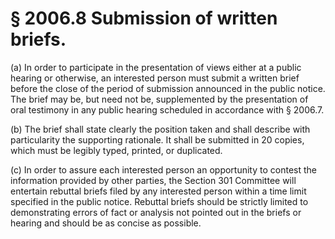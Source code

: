 # § 2006.8   Submission of written briefs.

(a) In order to participate in the presentation of views either at a public hearing or otherwise, an interested person must submit a written brief before the close of the period of submission announced in the public notice. The brief may be, but need not be, supplemented by the presentation of oral testimony in any public hearing scheduled in accordance with § 2006.7. 


(b) The brief shall state clearly the position taken and shall describe with particularity the supporting rationale. It shall be submitted in 20 copies, which must be legibly typed, printed, or duplicated. 


(c) In order to assure each interested person an opportunity to contest the information provided by other parties, the Section 301 Committee will entertain rebuttal briefs filed by any interested person within a time limit specified in the public notice. Rebuttal briefs should be strictly limited to demonstrating errors of fact or analysis not pointed out in the briefs or hearing and should be as concise as possible. 




